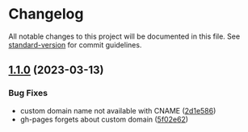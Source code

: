 # Changelog

All notable changes to this project will be documented in this file. See [standard-version](https://github.com/conventional-changelog/standard-version) for commit guidelines.

## [1.1.0](https://github.com/conjoon/conjoon.github.io/compare/v1.0.1...v1.1.0) (2023-03-13)


### Bug Fixes

* custom domain name not available with CNAME ([2d1e586](https://github.com/conjoon/conjoon.github.io/commit/2d1e586e0ed0bbea8f457ef583311c9dc30044c2))
* gh-pages forgets about custom domain ([5f02e62](https://github.com/conjoon/conjoon.github.io/commit/5f02e62004c47dd86dc19c95f888f791f1949a8d))
